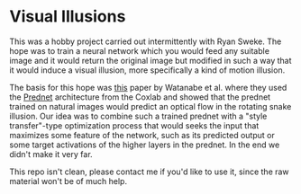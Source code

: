 # Visual Illusions

This was a hobby project carried out intermittently with Ryan Sweke. The hope
was to train a neural network which you would feed any suitable image and it
would return the original image but modified in such a way that it would induce
a visual illusion, more specifically a kind of motion illusion. 

The basis for this hope was
[this](https://www.frontiersin.org/articles/10.3389/fpsyg.2018.00345/full?utm_source=G-BLO&utm_medium=WEXT&utm_campaign=ECO_FPSYG_20180427_AI-optical-illusion)
paper by Watanabe et al. where they used the
[Prednet](https://coxlab.github.io/prednet/) architecture from the
Coxlab and showed that the prednet trained on natural images would predict an
optical flow in the rotating snake illusion. Our idea was to combine such
a trained prednet with a "style transfer"-type optimization process that would
seeks the input that maximizes some feature of the network, such as its
predicted output or some target activations of the higher layers in the
prednet. In the end we didn't make it very far. 

This repo isn't clean, please contact me if you'd like to use it, since the raw
material won't be of much help.
